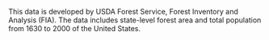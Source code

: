 This data is developed by USDA Forest Service, Forest Inventory and Analysis (FIA). 
The data includes state-level forest area and total population from 1630 to 2000 of the United States.
